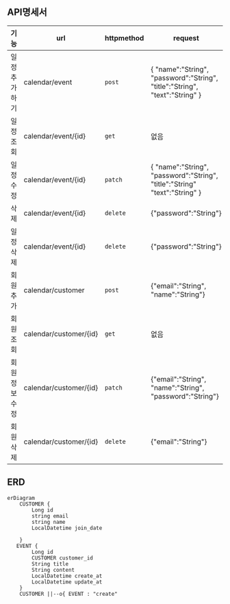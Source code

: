 ## API명세서
| 기능         | url                                        | httpmethod | request                                                     | response                                                                                        | HttpStatus |
|--------------|--------------------------------------------|------------|-------------------------------------------------------------|-------------------------------------------------------------------------------------------------|------------|
| 일정추가하기 |   calendar/event                              | ```post```       | { "name":"String",  "password":"String", "title":"String", "text":"String" } | { "name":"String", "title":"String",  "text":"String", "CreationDate":"String", "ModificationDate":"String" }     | ```201```        |
| 일정조회     | calendar/event/{id} | ```get```| 없음 |{ "name":"String", "title":"String", "text":"String", "CreationDate":"String", "ModificationDate":"String" } | ```200```|
| 일정수정     | calendar/event/{id}                                      | ```patch```       | { "name":"String", "password":"String", "title":"String" "text":"String" }       | "name":"String", "title":"String",  "text":"String", "CreationDate":"String", "ModificationDate":"String" }| ```200```        |
| 삭제         | calendar/event/{id}| ```delete```|  {"password":"String"}| 없음| ```204```        |
|일정삭제         | calendar/event/{id}| ```delete```     |  {"password":"String"}   | 없음  | ```204```        |
|회원추가|calendar/customer|```post```|{"email":"String", "name":"String"}|{"id":"Long", "email":"String", "name":"String","joindate":"LocalDateTime"}|```201```
|회원조회|calendar/customer/{id}|```get```|없음|{"id":"Long", "email":"String", "name":"String","joindate":"LocalDateTime"}|```200```
|회원정보수정|calendar/customer/{id}|```patch```|{"email":"String", "name":"String", "password":"String"}|{"id":"Long", "email":"String", "name":"String","joindate":"LocalDateTime"}|```200```
|회원삭제|calendar/customer/{id}|```delete```|{"email":"String"}|없음|```200```





## ERD
```mermaid
erDiagram
    CUSTOMER {
        Long id
        string email
        string name
        LocalDatetime join_date
        
    }
   EVENT {
        Long id
        CUSTOMER customer_id
        String title
        String content
        LocalDatetime create_at
        LocalDatetime update_at
    }
    CUSTOMER ||--o{ EVENT : "create"
